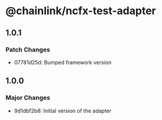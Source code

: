 # @chainlink/ncfx-test-adapter

## 1.0.1

### Patch Changes

- 07781d25d: Bumped framework version

## 1.0.0

### Major Changes

- 9d1dbf2b8: Initial version of the adapter
